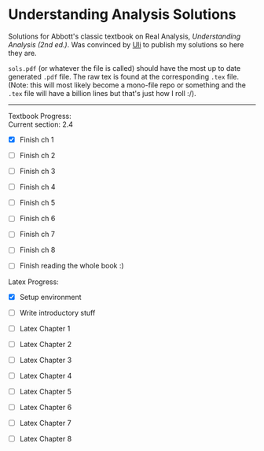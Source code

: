 # Understanding Analysis Solutions

Solutions for Abbott's classic textbook on Real Analysis, *Understanding Analysis (2nd ed.)*. Was convinced by [Uli](https://uli.rocks/p/study-puremath/) to publish my solutions so here they are.

`sols.pdf` (or whatever the file is called) should have the most up to date generated `.pdf` file. The raw tex is found at the corresponding `.tex` file. (Note: this will most likely become a mono-file repo or something and the `.tex` file will have a billion lines but that's just how I roll :/).

---

Textbook Progress:     
Current section: 2.4     
- [x] Finish ch 1    
- [ ] Finish ch 2    
- [ ] Finish ch 3    
- [ ] Finish ch 4    
- [ ] Finish ch 5    
- [ ] Finish ch 6    
- [ ] Finish ch 7    
- [ ] Finish ch 8
- [ ] Finish reading the whole book :)         



Latex Progress:    
- [x] Setup environment

- [ ] Write introductory stuff     
- [ ] Latex Chapter 1     
- [ ] Latex Chapter 2     
- [ ] Latex Chapter 3     
- [ ] Latex Chapter 4     
- [ ] Latex Chapter 5     
- [ ] Latex Chapter 6
- [ ] Latex Chapter 7     
- [ ] Latex Chapter 8          
